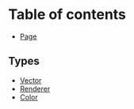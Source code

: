 # Table of contents

* [Page](README.md)

## Types

* [Vector](types/vector.md)
* [Renderer](types/renderer.md)
* [Color](types/color.md)
